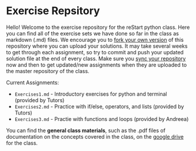 # Exercise Repsitory

Hello! Welcome to the exercise repository for the reStart python class. Here you can find all of the exercise sets we have done so far in the class as markdown (.md) files. We encourage you to [fork your own version](https://help.github.com/articles/fork-a-repo/) of this repository where you can upload your solutions. It may take several weeks to get through each assignment, so try to commit and push your updated solution file at the end of every class. Make sure you [sync your repository](https://help.github.com/articles/syncing-a-fork/) now and then to get updated/new assignments when they are uploaded to the master repository of the class. 

Current Assignments:
* `Exercises1.md` - Introductory exercises for python and terminal (provided by Tutors)
* `Exercises2.md` - Practice with if/else, operators, and lists (provided by Tutors)
* `Exercises3.md` - Practie with functions and loops (provided by Andreea)

You can find the **general class materials**, such as the .pdf files of documentation on the concepts covered in the class, on the [google drive](https://drive.google.com/drive/folders/1souxt-QXGAOexV6pa7DiKieTgnnsT1vw) for the class.
